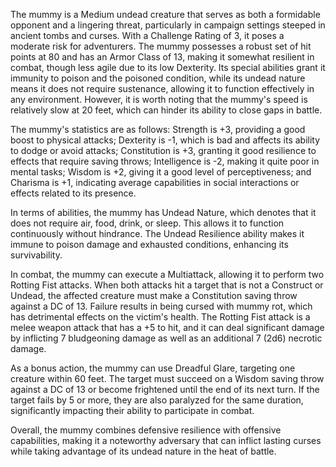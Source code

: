 The mummy is a Medium undead creature that serves as both a formidable opponent and a lingering threat, particularly in campaign settings steeped in ancient tombs and curses. With a Challenge Rating of 3, it poses a moderate risk for adventurers. The mummy possesses a robust set of hit points at 80 and has an Armor Class of 13, making it somewhat resilient in combat, though less agile due to its low Dexterity. Its special abilities grant it immunity to poison and the poisoned condition, while its undead nature means it does not require sustenance, allowing it to function effectively in any environment. However, it is worth noting that the mummy's speed is relatively slow at 20 feet, which can hinder its ability to close gaps in battle. 

The mummy's statistics are as follows: Strength is +3, providing a good boost to physical attacks; Dexterity is -1, which is bad and affects its ability to dodge or avoid attacks; Constitution is +3, granting it good resilience to effects that require saving throws; Intelligence is -2, making it quite poor in mental tasks; Wisdom is +2, giving it a good level of perceptiveness; and Charisma is +1, indicating average capabilities in social interactions or effects related to its presence.

In terms of abilities, the mummy has Undead Nature, which denotes that it does not require air, food, drink, or sleep. This allows it to function continuously without hindrance. The Undead Resilience ability makes it immune to poison damage and exhausted conditions, enhancing its survivability.

In combat, the mummy can execute a Multiattack, allowing it to perform two Rotting Fist attacks. When both attacks hit a target that is not a Construct or Undead, the affected creature must make a Constitution saving throw against a DC of 13. Failure results in being cursed with mummy rot, which has detrimental effects on the victim's health. The Rotting Fist attack is a melee weapon attack that has a +5 to hit, and it can deal significant damage by inflicting 7 bludgeoning damage as well as an additional 7 (2d6) necrotic damage. 

As a bonus action, the mummy can use Dreadful Glare, targeting one creature within 60 feet. The target must succeed on a Wisdom saving throw against a DC of 13 or become frightened until the end of its next turn. If the target fails by 5 or more, they are also paralyzed for the same duration, significantly impacting their ability to participate in combat.

Overall, the mummy combines defensive resilience with offensive capabilities, making it a noteworthy adversary that can inflict lasting curses while taking advantage of its undead nature in the heat of battle.